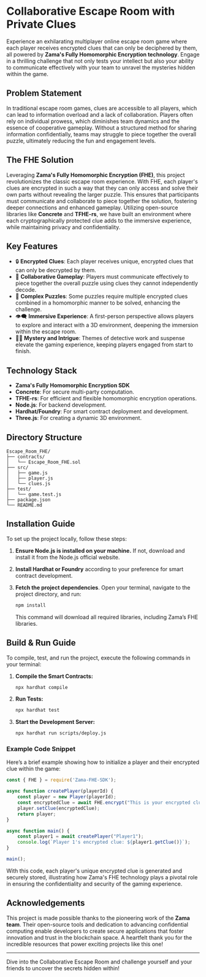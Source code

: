 # Collaborative Escape Room with Private Clues

Experience an exhilarating multiplayer online escape room game where each player receives encrypted clues that can only be deciphered by them, all powered by **Zama's Fully Homomorphic Encryption technology**. Engage in a thrilling challenge that not only tests your intellect but also your ability to communicate effectively with your team to unravel the mysteries hidden within the game.

## Problem Statement

In traditional escape room games, clues are accessible to all players, which can lead to information overload and a lack of collaboration. Players often rely on individual prowess, which diminishes team dynamics and the essence of cooperative gameplay. Without a structured method for sharing information confidentially, teams may struggle to piece together the overall puzzle, ultimately reducing the fun and engagement levels.

## The FHE Solution

Leveraging **Zama's Fully Homomorphic Encryption (FHE)**, this project revolutionizes the classic escape room experience. With FHE, each player's clues are encrypted in such a way that they can only access and solve their own parts without revealing the larger puzzle. This ensures that participants must communicate and collaborate to piece together the solution, fostering deeper connections and enhanced gameplay. Utilizing open-source libraries like **Concrete** and **TFHE-rs**, we have built an environment where each cryptographically protected clue adds to the immersive experience, while maintaining privacy and confidentiality.

## Key Features

- 🔒 **Encrypted Clues**: Each player receives unique, encrypted clues that can only be decrypted by them.
- 🤝 **Collaborative Gameplay**: Players must communicate effectively to piece together the overall puzzle using clues they cannot independently decode.
- 🧩 **Complex Puzzles**: Some puzzles require multiple encrypted clues combined in a homomorphic manner to be solved, enhancing the challenge.
- 👁️‍🗨️ **Immersive Experience**: A first-person perspective allows players to explore and interact with a 3D environment, deepening the immersion within the escape room.
- 🕵️‍♀️ **Mystery and Intrigue**: Themes of detective work and suspense elevate the gaming experience, keeping players engaged from start to finish.

## Technology Stack

- **Zama's Fully Homomorphic Encryption SDK**
- **Concrete**: For secure multi-party computation.
- **TFHE-rs**: For efficient and flexible homomorphic encryption operations.
- **Node.js**: For backend development.
- **Hardhat/Foundry**: For smart contract deployment and development.
- **Three.js**: For creating a dynamic 3D environment.

## Directory Structure

```plaintext
Escape_Room_FHE/
├── contracts/
│   └── Escape_Room_FHE.sol
├── src/
│   ├── game.js
│   ├── player.js
│   └── clues.js
├── test/
│   └── game.test.js
├── package.json
└── README.md
```

## Installation Guide

To set up the project locally, follow these steps:

1. **Ensure Node.js is installed on your machine.** If not, download and install it from the Node.js official website.
2. **Install Hardhat or Foundry** according to your preference for smart contract development.
3. **Fetch the project dependencies**. Open your terminal, navigate to the project directory, and run:

   ```bash
   npm install
   ```

   This command will download all required libraries, including Zama’s FHE libraries.

## Build & Run Guide

To compile, test, and run the project, execute the following commands in your terminal:

1. **Compile the Smart Contracts:**

   ```bash
   npx hardhat compile
   ```

2. **Run Tests:**

   ```bash
   npx hardhat test
   ```

3. **Start the Development Server:**

   ```bash
   npx hardhat run scripts/deploy.js
   ```

### Example Code Snippet

Here’s a brief example showing how to initialize a player and their encrypted clue within the game:

```javascript
const { FHE } = require('Zama-FHE-SDK');

async function createPlayer(playerId) {
    const player = new Player(playerId);
    const encryptedClue = await FHE.encrypt("This is your encrypted clue.");
    player.setClue(encryptedClue);
    return player;
}

async function main() {
    const player1 = await createPlayer("Player1");
    console.log(`Player 1's encrypted clue: ${player1.getClue()}`);
}

main();
```

With this code, each player's unique encrypted clue is generated and securely stored, illustrating how Zama's FHE technology plays a pivotal role in ensuring the confidentiality and security of the gaming experience.

## Acknowledgements

This project is made possible thanks to the pioneering work of the **Zama team**. Their open-source tools and dedication to advancing confidential computing enable developers to create secure applications that foster innovation and trust in the blockchain space. A heartfelt thank you for the incredible resources that power exciting projects like this one!

---

Dive into the Collaborative Escape Room and challenge yourself and your friends to uncover the secrets hidden within! 

